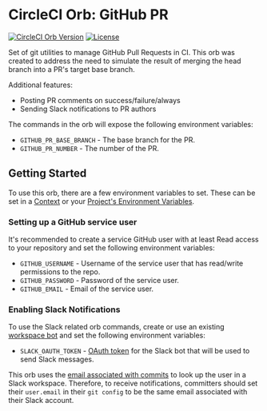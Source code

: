 # CircleCI Orb: GitHub PR

[![CircleCI Orb Version](https://img.shields.io/badge/endpoint.svg?url=https://badges.circleci.io/orb/narrativescience/ghpr)](https://circleci.com/orbs/registry/orb/narrativescience/ghpr) [![License](https://img.shields.io/badge/License-BSD%203--Clause-blue.svg)](https://opensource.org/licenses/BSD-3-Clause)

Set of git utilities to manage GitHub Pull Requests in CI. This orb was created to address the need to simulate the result of merging the head branch into a PR's target base branch.

Additional features:

- Posting PR comments on success/failure/always
- Sending Slack notifications to PR authors

The commands in the orb will expose the following environment variables:

* `GITHUB_PR_BASE_BRANCH` - The base branch for the PR.
* `GITHUB_PR_NUMBER` - The number of the PR.

## Getting Started

To use this orb, there are a few environment variables to set. These can be set in a [Context](https://circleci.com/docs/2.0/contexts/) or your [Project's Environment Variables](https://circleci.com/docs/2.0/env-vars/#setting-an-environment-variable-in-a-project).

### Setting up a GitHub service user

It's recommended to create a service GitHub user with at least Read access to your repository and set the following environment variables:

* `GITHUB_USERNAME` - Username of the service user that has read/write permissions to the repo.
* `GITHUB_PASSWORD` - Password of the service user.
* `GITHUB_EMAIL` - Email of the service user.

### Enabling Slack Notifications

To use the Slack related orb commands, create or use an existing [workspace bot](https://slack.com/help/articles/115005265703-Create-a-bot-for-your-workspace) and set the following environment variables:

* `SLACK_OAUTH_TOKEN` - [OAuth token](https://api.slack.com/docs/token-types#bot) for the Slack bot that will be used to send Slack messages.

This orb uses the [email associated with commits](https://help.github.com/en/github/setting-up-and-managing-your-github-user-account/setting-your-commit-email-address) to look up the user in a Slack workspace. Therefore, to receive notifications, committers should set their `user.email` in their `git config` to be the same email associated with their Slack account.
